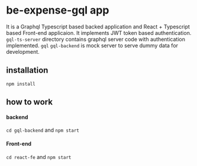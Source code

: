 # be-expense-gql app

It is a Graphql Typescript based backed application and React + Typescript  based Front-end applicaion. It implements JWT token based authentication.
`gql-ts-server` directory contains graphql server code with authentication implemented. `gql`
`gql-backend` is mock server to serve dummy data for development.

## installation
`npm install`

## how to work
#### backend 
`cd gql-backend` 
and 
`npm start`


#### Front-end
`cd react-fe` and `npm start`
